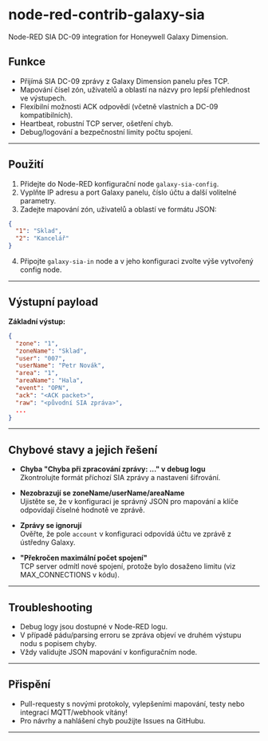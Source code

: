 # node-red-contrib-galaxy-sia

Node-RED SIA DC-09 integration for Honeywell Galaxy Dimension.

## Funkce

- Přijímá SIA DC-09 zprávy z Galaxy Dimension panelu přes TCP.
- Mapování čísel zón, uživatelů a oblastí na názvy pro lepší přehlednost ve výstupech.
- Flexibilní možnosti ACK odpovědí (včetně vlastních a DC-09 kompatibilních).
- Heartbeat, robustní TCP server, ošetření chyb.
- Debug/logování a bezpečnostní limity počtu spojení.

---

## Použití

1. Přidejte do Node-RED konfigurační node `galaxy-sia-config`.
2. Vyplňte IP adresu a port Galaxy panelu, číslo účtu a další volitelné parametry.
3. Zadejte mapování zón, uživatelů a oblastí ve formátu JSON:

```json
{
  "1": "Sklad",
  "2": "Kancelář"
}
```

4. Připojte `galaxy-sia-in` node a v jeho konfiguraci zvolte výše vytvořený config node.

---

## Výstupní payload

**Základní výstup:**
```json
{
  "zone": "1",
  "zoneName": "Sklad",
  "user": "007",
  "userName": "Petr Novák",
  "area": "1",
  "areaName": "Hala",
  "event": "OPN",
  "ack": "<ACK packet>",
  "raw": "<původní SIA zpráva>",
  ...
}
```

---

## Chybové stavy a jejich řešení

- **Chyba "Chyba při zpracování zprávy: ..." v debug logu**  
  Zkontrolujte formát příchozí SIA zprávy a nastavení šifrování.

- **Nezobrazují se zoneName/userName/areaName**  
  Ujistěte se, že v konfiguraci je správný JSON pro mapování a klíče odpovídají číselné hodnotě ve zprávě.

- **Zprávy se ignorují**  
  Ověřte, že pole `account` v konfiguraci odpovídá účtu ve zprávě z ústředny Galaxy.

- **"Překročen maximální počet spojení"**  
  TCP server odmítl nové spojení, protože bylo dosaženo limitu (viz MAX_CONNECTIONS v kódu).

---

## Troubleshooting

- Debug logy jsou dostupné v Node-RED logu.
- V případě pádu/parsing erroru se zpráva objeví ve druhém výstupu nodu s popisem chyby.
- Vždy validujte JSON mapování v konfiguračním node.

---

## Přispění

- Pull-requesty s novými protokoly, vylepšeními mapování, testy nebo integrací MQTT/webhook vítány!
- Pro návrhy a nahlášení chyb použijte Issues na GitHubu.

---
